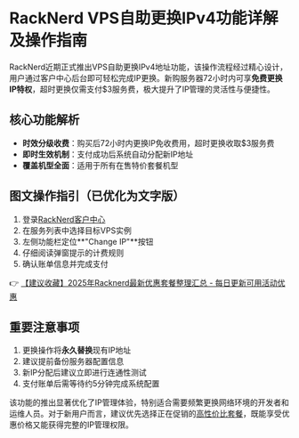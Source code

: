 # RackNerd VPS自助更换IPv4功能详解及操作指南

RackNerd近期正式推出VPS自助更换IPv4地址功能，该操作流程经过精心设计，用户通过客户中心后台即可轻松完成IP更换。新购服务器72小时内可享**免费更换IP特权**，超时更换仅需支付$3服务费，极大提升了IP管理的灵活性与便捷性。

## 核心功能解析
- **时效分级收费**：购买后72小时内更换IP免收费用，超时更换收取$3服务费
- **即时生效机制**：支付成功后系统自动分配新IP地址
- **覆盖机型全面**：适用于所有在售特价套餐机型

## 图文操作指引（已优化为文字版）
1. 登录[RackNerd客户中心](https://bit.ly/Rack_Nerd)
2. 在服务列表中选择目标VPS实例
3. 左侧功能栏定位**"Change IP"**按钮
4. 仔细阅读弹窗提示的计费规则
5. 确认账单信息并完成支付

👉 [【建议收藏】2025年Racknerd最新优惠套餐整理汇总 - 每日更新可用活动优惠](https://bit.ly/Rack_Nerd)

## 重要注意事项
1. 更换操作将**永久替换**现有IP地址
2. 建议提前备份服务器配置信息
3. 新IP分配后建议立即进行连通性测试
4. 支付账单后需等待约5分钟完成系统配置

该功能的推出显著优化了IP管理体验，特别适合需要频繁更换网络环境的开发者和运维人员。对于新用户而言，建议优先选择正在促销的[高性价比套餐](https://bit.ly/Rack_Nerd)，既能享受优惠价格又能获得完整的IP管理权限。